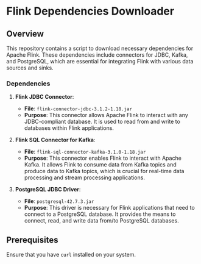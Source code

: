 # Flink Dependencies Downloader

## Overview

This repository contains a script to download necessary dependencies for Apache Flink. These dependencies include connectors for JDBC, Kafka, and PostgreSQL, which are essential for integrating Flink with various data sources and sinks.

### Dependencies

1. **Flink JDBC Connector**:
   - **File**: `flink-connector-jdbc-3.1.2-1.18.jar`
   - **Purpose**: This connector allows Apache Flink to interact with any JDBC-compliant database. It is used to read from and write to databases within Flink applications.

2. **Flink SQL Connector for Kafka**:
   - **File**: `flink-sql-connector-kafka-3.1.0-1.18.jar`
   - **Purpose**: This connector enables Flink to interact with Apache Kafka. It allows Flink to consume data from Kafka topics and produce data to Kafka topics, which is crucial for real-time data processing and stream processing applications.

3. **PostgreSQL JDBC Driver**:
   - **File**: `postgresql-42.7.3.jar`
   - **Purpose**: This driver is necessary for Flink applications that need to connect to a PostgreSQL database. It provides the means to connect, read, and write data from/to PostgreSQL databases.

## Prerequisites

Ensure that you have `curl` installed on your system.